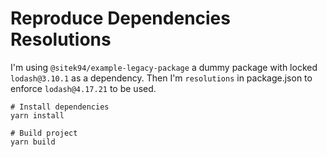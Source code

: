 # Reproduce Dependencies Resolutions

I'm using `@sitek94/example-legacy-package` a dummy package with locked `lodash@3.10.1` as a dependency. Then I'm
`resolutions` in package.json to enforce `lodash@4.17.21` to be used.

```shell
# Install dependencies
yarn install

# Build project
yarn build
```
